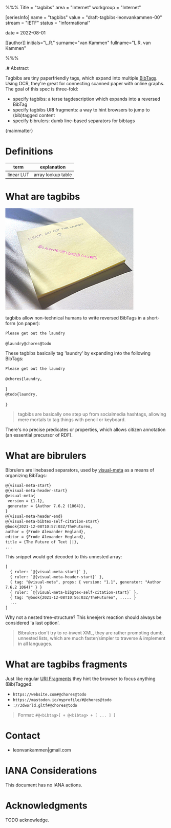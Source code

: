 %%%
Title = "tagbibs"
area = "Internet"
workgroup = "Internet"

[seriesInfo]
name = "tagbibs"
value = "draft-tagbibs-leonvankammen-00"
stream = "IETF"
status = "informational"

date = 2022-08-01 

[[author]]
initials="L.R."
surname="van Kammen"
fullname="L.R. van Kammen"

%%%

<!-- for annotated version see: https://raw.githubusercontent.com/ietf-tools/rfcxml-templates-and-schemas/main/draft-rfcxml-general-template-annotated-00.xml -->

.# Abstract

Tagbibs are tiny paperfriendly tags, which expand into multiple [BibTags](https://en.wikipedia.org/wiki/BibTeX).<br>
Using OCR, they're great for connecting scanned paper with online graphs.<br>
The goal of this spec is three-fold:

* specify tagbibs: a terse tagdescription which expands into a reversed BibTag 
* specify tagbibs URI fragments: a way to hint browsers to jump to (bib)tagged content
* specify bibrulers: dumb line-based separators for bibtags

{mainmatter}

# Definitions

| term              | explanation              |
|-------------------|--------------------------|
| linear LUT        | array lookup table       |

# What are tagbibs

<img src="postit.jpg" style="max-width:400px"/>

tagbibs allow non-technical humans to write reversed BibTags in a short-form (on paper):

```
Please get out the laundry 

@laundry@chores@todo
```

These tagbibs basically tag 'laundry' by expanding into the following BibTags:

```
Please get out the laundry 

@chores{laundry,
  
}
@todo{laundry,

}
```

> tagbibs are basically one step up from socialmedia hashtags, allowing mere mortals to tag things with pencil or keyboard. 

There's no precise predicates or properties, which allows citizen annotation (an essential precursor of RDF).

# What are bibrulers

Bibrulers are linebased separators, used by [visual-meta](https://visual-meta.info) as a means of organizing BibTags:

```
@{visual-meta-start}
@{visual-meta-header-start}
@visual-meta{
 version = {1.1},
 generator = {Author 7.6.2 (1064)},
}
@{visual-meta-header-end}
@{visual-meta-bibtex-self-citation-start}
@book{2021-12-08T10:57:03Z/TheFutureo,
author = {Frode Alexander Hegland},
editor = {Frode Alexander Hegland},
title = {The Future of Text ||},
...
```

This snippet would get decoded to this unnested array:

```
[
  { ruler: `@{visual-meta-start}` },
  { ruler: `@{visual-meta-header-start}` },
  { tag: "@visual-meta", props: { version: "1.1", generator: "Author 7.6.2 1064)" } }
  { ruler: `@{visual-meta-bibgtex-self-citation-start}` },
  { tag: "@book{2021-12-08T10:56:03Z/TheFutureo", ..... }
  ...
]
```

Why not a nested tree-structure? This kneejerk reaction should always be considered 'a last option'.

> Bibrulers don't try to re-invent XML, they are rather promoting dumb, unnested lists, which are much faster/simpler to traverse & implement in all languages.


# What are tagbibs fragments

Just like regular [URI Fragments](https://en.wikipedia.org/wiki/URI_fragment) they hint the browser to focus anything (Bib)Tagged:

* `https://website.com#@chores@todo`
* `https://mastodon.io/myprofile/#@chores@todo`
* `://3dworld.gltf#@chores@todo`

> Format: `#@<bibtag>[ + @<bibtag> + [ ... ] ]`

# Contact

* leonvankammen|gmail.com

# IANA Considerations

This document has no IANA actions.

# Acknowledgments

TODO acknowledge.
